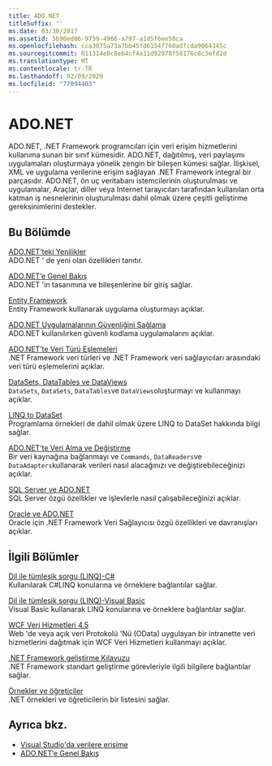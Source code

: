 ```yaml
---
title: ADO.NET
titleSuffix: ''
ms.date: 03/30/2017
ms.assetid: 5b96ed06-9759-4966-a797-a1d5f6ee50ca
ms.openlocfilehash: cca3075a73a7bb45fd6154f760adfcda9064345c
ms.sourcegitcommit: 011314e0c8eb4cf4a11d92078f58176c8c3efd2d
ms.translationtype: MT
ms.contentlocale: tr-TR
ms.lasthandoff: 02/09/2020
ms.locfileid: "77094403"
---
```

# <a name="adonet"></a>ADO.NET

ADO.NET, .NET Framework programcıları için veri erişim hizmetlerini kullanıma sunan bir sınıf kümesidir. ADO.NET, dağıtılmış, veri paylaşımı uygulamaları oluşturmaya yönelik zengin bir bileşen kümesi sağlar. İlişkisel, XML ve uygulama verilerine erişim sağlayan .NET Framework integral bir parçasıdır. ADO.NET, ön uç veritabanı istemcilerinin oluşturulması ve uygulamalar, Araçlar, diller veya Internet tarayıcıları tarafından kullanılan orta katman iş nesnelerinin oluşturulması dahil olmak üzere çeşitli geliştirme gereksinimlerini destekler.  
  
## <a name="in-this-section"></a>Bu Bölümde  
 [ADO.NET’teki Yenilikler](whats-new.md)  
 ADO.NET ' de yeni olan özellikleri tanıtır.  
  
 [ADO.NET’e Genel Bakış](ado-net-overview.md)  
 ADO.NET 'in tasarımına ve bileşenlerine bir giriş sağlar.  
  
 [Entity Framework](/ef/ef6/index)  
 Entity Framework kullanarak uygulama oluşturmayı açıklar.  
  
 [ADO.NET Uygulamalarının Güvenliğini Sağlama](securing-ado-net-applications.md)  
 ADO.NET kullanılırken güvenli kodlama uygulamalarını açıklar.  
  
 [ADO.NET’te Veri Türü Eşlemeleri](data-type-mappings-in-ado-net.md)  
 .NET Framework veri türleri ve .NET Framework veri sağlayıcıları arasındaki veri türü eşlemelerini açıklar.  
  
 [DataSets, DataTables ve DataViews](./dataset-datatable-dataview/index.md)  
 `DataSets`, `DataSets`, `DataTables`ve `DataViews`oluşturmayı ve kullanmayı açıklar.  
  
 [LINQ to DataSet](linq-to-dataset.md)  
 Programlama örnekleri de dahil olmak üzere LINQ to DataSet hakkında bilgi sağlar.  
  
 [ADO.NET’te Veri Alma ve Değiştirme](retrieving-and-modifying-data.md)  
 Bir veri kaynağına bağlanmayı ve `Commands`, `DataReaders`ve `DataAdapters`kullanarak verileri nasıl alacağınızı ve değiştirebileceğinizi açıklar.  
  
 [SQL Server ve ADO.NET](./sql/index.md)  
 SQL Server özgü özellikler ve işlevlerle nasıl çalışabileceğinizi açıklar.  
  
 [Oracle ve ADO.NET](oracle-and-adonet.md)  
 Oracle için .NET Framework Veri Sağlayıcısı özgü özellikleri ve davranışları açıklar.  
  
## <a name="related-sections"></a>İlgili Bölümler  
 [Dil ile tümleşik sorgu (LINQ)-C#](../../../csharp/programming-guide/concepts/linq/index.md)  
 Kullanılarak C#LINQ konularına ve örneklere bağlantılar sağlar.  
  
 [Dil ile tümleşik sorgu (LINQ)-Visual Basic](../../../visual-basic/programming-guide/concepts/linq/index.md)  
 Visual Basic kullanarak LINQ konularına ve örneklere bağlantılar sağlar.  
  
 [WCF Veri Hizmetleri 4.5](../wcf/index.md)  
 Web 'de veya açık veri Protokolü 'Nü (OData) uygulayan bir intranette veri hizmetlerini dağıtmak için WCF Veri Hizmetleri kullanmayı açıklar.  
  
 [.NET Framework geliştirme Kılavuzu](../../development-guide.md)  
 .NET Framework standart geliştirme görevleriyle ilgili bilgilere bağlantılar sağlar.  
  
 [Örnekler ve öğreticiler](../../../samples-and-tutorials/index.md)  
 .NET örnekleri ve öğreticilerin bir listesini sağlar.
  
## <a name="see-also"></a>Ayrıca bkz.

- [Visual Studio'da verilere erişime](/visualstudio/data-tools/accessing-data-in-visual-studio)
- [ADO.NET’e Genel Bakış](ado-net-overview.md)
